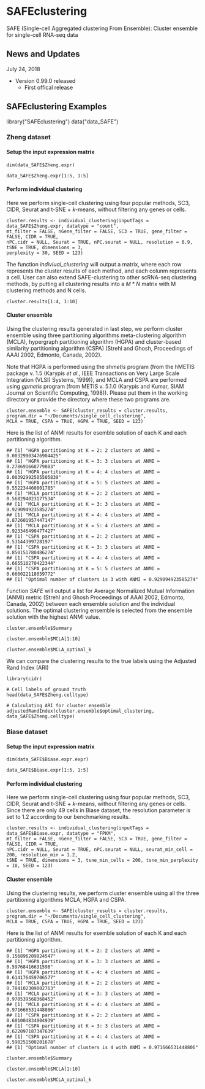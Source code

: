 # SAFEclustering
SAFE (Single-cell Aggregated clustering From Ensemble): Cluster ensemble for single-cell RNA-seq data

## News and Updates
July 24, 2018
* Version 0.99.0 released
  + First offical release

## SAFEclustering Examples
library("SAFEclustering")
data("data_SAFE")

### Zheng dataset
#### Setup the input expression matrix
```{r setup for Zheng dataset}
dim(data_SAFE$Zheng.expr)

data_SAFE$Zheng.expr[1:5, 1:5]
```

#### Perform individual clustering
Here we perform single-cell clustering using four popular methods, SC3, CIDR, Seurat and t-SNE + *k*-means, without filtering any genes or cells.

```{r individual clustering for Baron_human4 dataset, results='hide', fig.show="hide", warning=FALSE}
cluster.results <- individual_clustering(inputTags = data_SAFE$Zheng.expr, datatype = "count", 
mt_filter = FALSE, nGene_filter = FALSE, SC3 = TRUE, gene_filter = FALSE, CIDR = TRUE, 
nPC.cidr = NULL, Seurat = TRUE, nPC.seurat = NULL, resolution = 0.9, tSNE = TRUE, dimensions = 3, 
perplexity = 30, SEED = 123)
```

The function *indiviual_clustering* will output a matrix, where each row represents the cluster results of each method, and each colunm represents a cell. User can also extend SAFE-clustering to other scRNA-seq clustering methods, by putting all clustering results into a $M * N$ matrix with M clustering methods and N cells.

```{r, message=FALSE}
cluster.results[1:4, 1:10]
```

#### Cluster ensemble

Using the clustering results generated in last step, we perform cluster ensemble using three partitioning algorithms meta-clustering algorithm (MCLA), hypergraph partitioning algorithm (HGPA) and cluster-based similarity partitioning algorithm (CSPA) (Strehl and Ghosh, Proceedings of AAAI 2002, Edmonto, Canada, 2002).

Note that HGPA is performed using the *shmetis* program (from the hMETIS package v. 1.5 (Karypis *et al.*, IEEE Transactions on Very Large Scale Integration (VLSI) Systems, 1999)), and MCLA and CSPA are performed using *gpmetis* program (from METIS v. 5.1.0 (Karypis and Kumar, SIAM Journal on Scientific Computing, 1998)). Please put them in the working directory or provide the directory where these two programs are.

```{r cluster ensemble for Baron_human4 dataset, results='hide'}
cluster.ensemble <- SAFE(cluster_results = cluster.results, program.dir = "~/Documents/single_cell_clustering", 
MCLA = TRUE, CSPA = TRUE, HGPA = TRUE, SEED = 123)
```

Here is the list of ANMI results for esemble solution of each K and each partitioning algorithm.

```{r}
## [1] "HGPA partitioning at K = 2: 2 clusters at ANMI = 0.00329903476904425"
## [1] "HGPA partitioning at K = 3: 3 clusters at ANMI = 0.278691668779803"
## [1] "HGPA partitioning at K = 4: 4 clusters at ANMI = 0.00392992505505839"
## [1] "HGPA partitioning at K = 5: 5 clusters at ANMI = 0.552234460801785"
## [1] "MCLA partitioning at K = 2: 2 clusters at ANMI = 0.568294023177534"
## [1] "MCLA partitioning at K = 3: 3 clusters at ANMI = 0.929094923585274"
## [1] "MCLA partitioning at K = 4: 4 clusters at ANMI = 0.872601957447147"
## [1] "MCLA partitioning at K = 5: 4 clusters at ANMI = 0.923346490477427"
## [1] "CSPA partitioning at K = 2: 2 clusters at ANMI = 0.53144399728197"
## [1] "CSPA partitioning at K = 3: 3 clusters at ANMI = 0.850151780486274"
## [1] "CSPA partitioning at K = 4: 4 clusters at ANMI = 0.665510270422344"
## [1] "CSPA partitioning at K = 5: 5 clusters at ANMI = 0.666022118059772"
## [1] "Optimal number of clusters is 3 with ANMI = 0.929094923585274"
```

Function *SAFE* will output a list for Average Normalized Mutual Information (ANMI) metric (Strehl and Ghosh Proceedings of AAAI 2002, Edmonto, Canada, 2002) between each ensemble solution and the individual solutions. The optimal clustering ensemble is selected from the ensemble solution with the highest ANMI value. 

```{r ensemble results for Baron_human4 dataset, message=FALSE}
cluster.ensemble$Summary

cluster.ensemble$MCLA[1:10]

cluster.ensemble$MCLA_optimal_k
```

We can compare the clustering results to the true labels using the Adjusted Rand Index (ARI)

```{r ARI calculation for Baron_human4 dataset}
library(cidr)

# Cell labels of ground truth
head(data_SAFE$Zheng.celltype)

# Calculating ARI for cluster ensemble
adjustedRandIndex(cluster.ensemble$optimal_clustering, data_SAFE$Zheng.celltype)
```

### Biase dataset

#### Setup the input expression matrix
```{r setup for Biase dataset}
dim(data_SAFE$Biase.expr.expr)

data_SAFE$Biase.expr[1:5, 1:5]
```

#### Perform individual clustering

Here we perform single-cell clustering using four popular methods, SC3, CIDR, Seurat and t-SNE + *k*-means, without filtering any genes or cells. Since there are only 49 cells in Biase dataset, the resolution parameter is set to 1.2 according to our benchmarking results.

```{r individual clustering for Biase dataset, results='hide', fig.show="hide", warning=FALSE}
cluster.results <- individual_clustering(inputTags = data_SAFE$Biase.expr, datatype = "FPKM",  
mt_filter = FALSE, nGene_filter = FALSE, SC3 = TRUE, gene_filter = FALSE, CIDR = TRUE, 
nPC.cidr = NULL, Seurat = TRUE, nPC.seurat = NULL, seurat_min_cell = 200, resolution_min = 1.2, 
tSNE = TRUE, dimensions = 3, tsne_min_cells = 200, tsne_min_perplexity = 10, SEED = 123)
```

#### Cluster ensemble

Using the clustering results, we perform cluster ensemble using all the three partitioning algorithms MCLA, HGPA and CSPA.

```{r cluster ensemble for Biase dataset, results='hide', message=FALSE}
cluster.ensemble <- SAFE(cluster_results = cluster.results, program.dir = "~/Documents/single_cell_clustering", 
MCLA = TRUE, CSPA = TRUE, HGPA = TRUE, SEED = 123)
```

Here is the list of ANMI results for esemble solution of each K and each partitioning algorithm.

```{r}
## [1] "HGPA partitioning at K = 2: 2 clusters at ANMI = 0.156896209024547"
## [1] "HGPA partitioning at K = 3: 3 clusters at ANMI = 0.59768416631598"
## [1] "HGPA partitioning at K = 4: 4 clusters at ANMI = 0.614176459706577"
## [1] "MCLA partitioning at K = 2: 2 clusters at ANMI = 0.784102309002763"
## [1] "MCLA partitioning at K = 3: 3 clusters at ANMI = 0.970539568368452"
## [1] "MCLA partitioning at K = 4: 4 clusters at ANMI = 0.971666531448806"
## [1] "CSPA partitioning at K = 2: 2 clusters at ANMI = 0.601004834004939"
## [1] "CSPA partitioning at K = 3: 3 clusters at ANMI = 0.622097187347639"
## [1] "CSPA partitioning at K = 4: 4 clusters at ANMI = 0.590251500201678"
## [1] "Optimal number of clusters is 4 with ANMI = 0.971666531448806"
```

```{r ensemble results for Biase dataset, message=FALSE}
cluster.ensemble$Summary

cluster.ensemble$MCLA[1:10]

cluster.ensemble$MCLA_optimal_k
```
